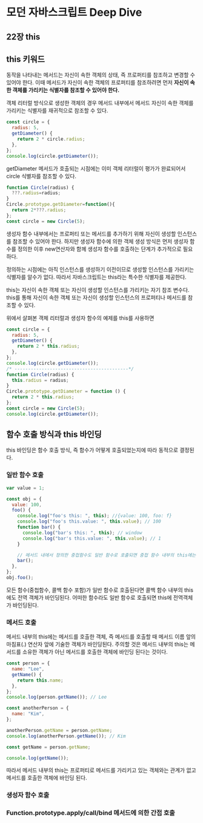 # 모던 자바스크립트 Deep Dive

## 22장 this

## this 키워드

동작을 나타내는 메서드는 자신이 속한 객체의 상태, 즉 프로퍼티를 참조하고 변경할 수 있어야 한다. 이때 메서드가 자신이 속한 객체의 프로퍼티를 참조하려면 먼저 **자신이 속한 객체를 가리키는 식별자를 참조할 수 있어야 한다.**

객체 리터럴 방식으로 생성한 객체의 경우 메서드 내부에서 메서드 자신이 속한 객체를 가리키는 식별자를 재귀적으로 참조할 수 있다.

```js
const circle = {
  radius: 5,
  getDiameter() {
    return 2 * circle.radius;
  },
};
console.log(circle.getDiameter());
```

getDiameter 메서드가 호출되는 시점에는 이미 객체 리터럴이 평가가 완료되어서 circle 식별자를 참조할 수 있다.

```js
function Circle(radius) {
  ???.radius=radius;
}
Circle.prototype.getDiameter=function(){
  return 2*???.radius;
};
const circle = new Circle(5);
```

생성자 함수 내부에서는 프로퍼티 또는 메서드를 추가하기 위해 자신이 생성할 인스턴스를 참조할 수 있어야 한다. 하지만 생성자 함수에 의한 객체 생성 방식은 먼저 생성자 함수를 정의한 이후 new연산자와 함께 생성자 함수를 호출하는 단계가 추가적으로 필요하다.

정의하는 시점에는 아직 인스턴스를 생성하기 이전이므로 생성할 인스턴스를 가리키는 식별자를 알수가 없다. 따라서 자바스크립트는 this라는 특수한 식별자를 제공한다.

this는 자신이 속한 객체 또는 자신이 생성할 인스턴스를 가리키는 자기 참조 변수다. this를 통해 자신이 속한 객체 또는 자신이 생성할 인스턴스의 프로퍼티나 메서드를 참조할 수 있다.

위에서 살펴본 객체 리터럴과 생성자 함수의 예제를 this를 사용하면

```js
const circle = {
  radius: 5,
  getDiameter() {
    return 2 * this.radius;
  },
};
console.log(circle.getDiameter());
/* ------------------------------------------*/
function Circle(radius) {
  this.radius = radius;
}
Circle.prototype.getDiameter = function () {
  return 2 * this.radius;
};
const circle = new Circle(5);
console.log(circle.getDiameter());
```

## 함수 호출 방식과 this 바인딩

this 바인딩은 함수 호출 방식, 즉 함수가 어떻게 호출되었는지에 따라 동적으로 결정된다.

### 일반 함수 호출

```js
var value = 1;

const obj = {
  value: 100,
  foo() {
    console.log("foo's this: ", this); //{value: 100, foo: f}
    console.log("foo's this.value: ", this.value); // 100
    function bar() {
      console.log("bar's this: ", this); // window
      console.log("bar's this.value: ", this.value); // 1
    }

    // 메서드 내에서 정의한 중첩함수도 일반 함수로 호출되면 중첩 함수 내부의 this에는 전역 객체가 바인딩된다.
    bar();
  },
};
obj.foo();
```

모든 함수(중첩함수, 콜백 함수 포함)가 일반 함수로 호출된다면 콜백 함수 내부의 this에도 전역 객체가 바인딩된다. 어떠한 함수라도 일반 함수로 호출되면 this에 전역객체가 바인딩된다.

### 메서드 호출

메서드 내부의 this에는 메서드를 호출한 객체, 즉 메서드를 호출할 때 메서드 이름 앞의 마침표(.) 연산자 앞에 기술한 객체가 바인딩된다. 주의할 것은 메서드 내부의 this는 메서드를 소유한 객체가 아닌 메서드를 호출한 객체에 바인딩 된다는 것이다.

```js
const person = {
  name: "Lee",
  getName() {
    return this.name;
  },
};
console.log(person.getName()); // Lee

const anotherPerson = {
  name: "Kim",
};

anotherPerson.getName = person.getName;
console.log(anotherPerson.getName()); // Kim

const getName = person.getName;

console.log(getName());
```

따라서 메서드 내부의 this는 프로퍼티로 메서드를 가리키고 있는 객체와는 관계가 없고 메서드를 호출한 객체에 바인딩 된다.

### 생성자 함수 호출

### Function.prototype.apply/call/bind 메서드에 의한 간접 호출
